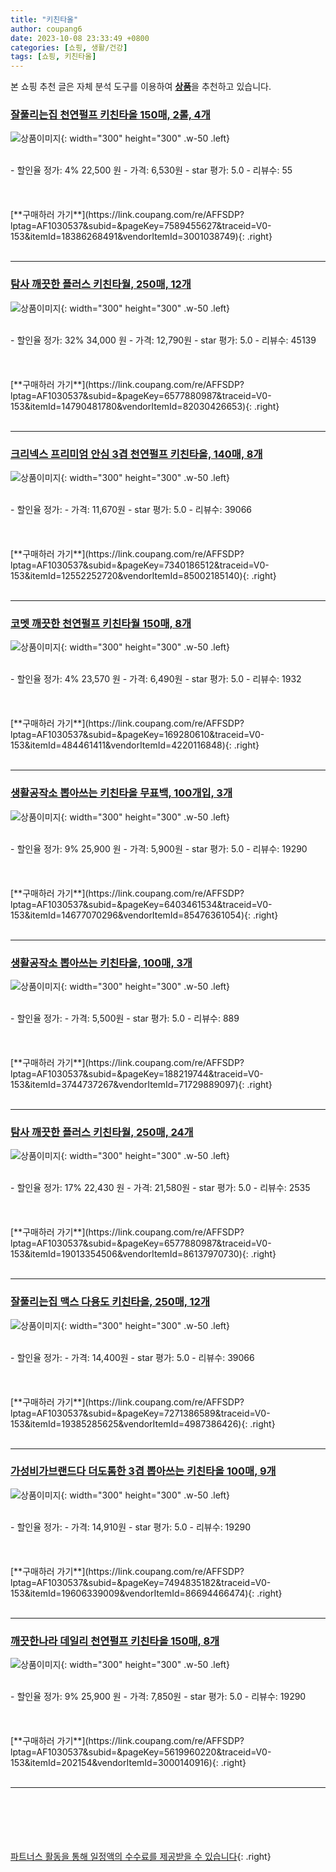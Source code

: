 ```yaml
---
title: "키친타올"
author: coupang6
date: 2023-10-08 23:33:49 +0800
categories: [쇼핑, 생활/건강]
tags: [쇼핑, 키친타올]
---
```


본 쇼핑 추천 글은 자체 분석 도구를 이용하여 [**상품**](https://link.coupang.com/a/bao1ui)을 추천하고 있습니다.

### [잘풀리는집 천연펄프 키친타올 150매, 2롤, 4개](https://link.coupang.com/re/AFFSDP?lptag=AF1030537&subid=&pageKey=7589455627&traceid=V0-153&itemId=18386268491&vendorItemId=3001038749)

![상품이미지](https://thumbnail9.coupangcdn.com/thumbnails/remote/230x230ex/image/retail/images/1406129220807611-4d070dd1-7202-47ca-84df-b8f01158f963.jpg){: width="300" height="300" .w-50 .left}


<br>
- 할인율 정가: 4%  22,500   원
- 가격: 6,530원
- star 평가: 5.0
- 리뷰수: 55
<br>
<br>
<br>
<br>
[**구매하러 가기**](https://link.coupang.com/re/AFFSDP?lptag=AF1030537&subid=&pageKey=7589455627&traceid=V0-153&itemId=18386268491&vendorItemId=3001038749){: .right}
<br>
<br>

---

### [탐사 깨끗한 플러스 키친타월, 250매, 12개](https://link.coupang.com/re/AFFSDP?lptag=AF1030537&subid=&pageKey=6577880987&traceid=V0-153&itemId=14790481780&vendorItemId=82030426653)

![상품이미지](https://thumbnail10.coupangcdn.com/thumbnails/remote/230x230ex/image/retail/images/7901462286706312-2839fc6a-9d72-4823-9719-7df64f258b10.jpg){: width="300" height="300" .w-50 .left}


<br>
- 할인율 정가: 32%  34,000   원
- 가격: 12,790원
- star 평가: 5.0
- 리뷰수: 45139
<br>
<br>
<br>
<br>
[**구매하러 가기**](https://link.coupang.com/re/AFFSDP?lptag=AF1030537&subid=&pageKey=6577880987&traceid=V0-153&itemId=14790481780&vendorItemId=82030426653){: .right}
<br>
<br>

---

### [크리넥스 프리미엄 안심 3겹 천연펄프 키친타올, 140매, 8개](https://link.coupang.com/re/AFFSDP?lptag=AF1030537&subid=&pageKey=7340186512&traceid=V0-153&itemId=12552252720&vendorItemId=85002185140)

![상품이미지](https://thumbnail9.coupangcdn.com/thumbnails/remote/230x230ex/image/retail/images/999615502505192-c55c51c3-0e24-4414-9f24-1178622041e7.jpg){: width="300" height="300" .w-50 .left}


<br>
- 할인율 정가: 
- 가격: 11,670원
- star 평가: 5.0
- 리뷰수: 39066
<br>
<br>
<br>
<br>
[**구매하러 가기**](https://link.coupang.com/re/AFFSDP?lptag=AF1030537&subid=&pageKey=7340186512&traceid=V0-153&itemId=12552252720&vendorItemId=85002185140){: .right}
<br>
<br>

---

### [코멧 깨끗한 천연펄프 키친타월 150매, 8개](https://link.coupang.com/re/AFFSDP?lptag=AF1030537&subid=&pageKey=169280610&traceid=V0-153&itemId=484461411&vendorItemId=4220116848)

![상품이미지](https://thumbnail10.coupangcdn.com/thumbnails/remote/230x230ex/image/retail/images/702510257453650-55ca429c-1a8e-4385-b70b-1a6dcd0eaffd.jpg){: width="300" height="300" .w-50 .left}


<br>
- 할인율 정가: 4%  23,570   원
- 가격: 6,490원
- star 평가: 5.0
- 리뷰수: 1932
<br>
<br>
<br>
<br>
[**구매하러 가기**](https://link.coupang.com/re/AFFSDP?lptag=AF1030537&subid=&pageKey=169280610&traceid=V0-153&itemId=484461411&vendorItemId=4220116848){: .right}
<br>
<br>

---

### [생활공작소 뽑아쓰는 키친타올 무표백, 100개입, 3개](https://link.coupang.com/re/AFFSDP?lptag=AF1030537&subid=&pageKey=6403461534&traceid=V0-153&itemId=14677070296&vendorItemId=85476361054)

![상품이미지](https://thumbnail8.coupangcdn.com/thumbnails/remote/230x230ex/image/retail/images/2023/03/28/14/7/797f318b-d8b7-4bac-814b-44537c74d80c.jpg){: width="300" height="300" .w-50 .left}


<br>
- 할인율 정가: 9%  25,900   원
- 가격: 5,900원
- star 평가: 5.0
- 리뷰수: 19290
<br>
<br>
<br>
<br>
[**구매하러 가기**](https://link.coupang.com/re/AFFSDP?lptag=AF1030537&subid=&pageKey=6403461534&traceid=V0-153&itemId=14677070296&vendorItemId=85476361054){: .right}
<br>
<br>

---

### [생활공작소 뽑아쓰는 키친타올, 100매, 3개](https://link.coupang.com/re/AFFSDP?lptag=AF1030537&subid=&pageKey=188219744&traceid=V0-153&itemId=3744737267&vendorItemId=71729889097)

![상품이미지](https://thumbnail6.coupangcdn.com/thumbnails/remote/230x230ex/image/retail/images/4394401616326268-3d03b0a7-5aaf-4c20-b4c1-fda878e38ddb.jpg){: width="300" height="300" .w-50 .left}


<br>
- 할인율 정가: 
- 가격: 5,500원
- star 평가: 5.0
- 리뷰수: 889
<br>
<br>
<br>
<br>
[**구매하러 가기**](https://link.coupang.com/re/AFFSDP?lptag=AF1030537&subid=&pageKey=188219744&traceid=V0-153&itemId=3744737267&vendorItemId=71729889097){: .right}
<br>
<br>

---

### [탐사 깨끗한 플러스 키친타월, 250매, 24개](https://link.coupang.com/re/AFFSDP?lptag=AF1030537&subid=&pageKey=6577880987&traceid=V0-153&itemId=19013354506&vendorItemId=86137970730)

![상품이미지](https://thumbnail8.coupangcdn.com/thumbnails/remote/230x230ex/image/retail/images/3502393443351254-51aa4863-3899-4e8a-b96d-7d0b04f42120.jpg){: width="300" height="300" .w-50 .left}


<br>
- 할인율 정가: 17%  22,430   원
- 가격: 21,580원
- star 평가: 5.0
- 리뷰수: 2535
<br>
<br>
<br>
<br>
[**구매하러 가기**](https://link.coupang.com/re/AFFSDP?lptag=AF1030537&subid=&pageKey=6577880987&traceid=V0-153&itemId=19013354506&vendorItemId=86137970730){: .right}
<br>
<br>

---

### [잘풀리는집 맥스 다용도 키친타올, 250매, 12개](https://link.coupang.com/re/AFFSDP?lptag=AF1030537&subid=&pageKey=7271386589&traceid=V0-153&itemId=19385285625&vendorItemId=4987386426)

![상품이미지](https://thumbnail8.coupangcdn.com/thumbnails/remote/230x230ex/image/retail/images/4280592775544262-da3a5872-1af0-4385-bcaf-45d1d362c75d.jpg){: width="300" height="300" .w-50 .left}


<br>
- 할인율 정가: 
- 가격: 14,400원
- star 평가: 5.0
- 리뷰수: 39066
<br>
<br>
<br>
<br>
[**구매하러 가기**](https://link.coupang.com/re/AFFSDP?lptag=AF1030537&subid=&pageKey=7271386589&traceid=V0-153&itemId=19385285625&vendorItemId=4987386426){: .right}
<br>
<br>

---

### [가성비가브랜드다 더도톰한 3겹 뽑아쓰는 키친타올 100매, 9개](https://link.coupang.com/re/AFFSDP?lptag=AF1030537&subid=&pageKey=7494835182&traceid=V0-153&itemId=19606339009&vendorItemId=86694466474)

![상품이미지](https://thumbnail9.coupangcdn.com/thumbnails/remote/230x230ex/image/vendor_inventory/2c3b/10a924b45a789c7a186328d236f8d44e5207191aeb555fedafa11a388cb6.jpg){: width="300" height="300" .w-50 .left}


<br>
- 할인율 정가: 
- 가격: 14,910원
- star 평가: 5.0
- 리뷰수: 19290
<br>
<br>
<br>
<br>
[**구매하러 가기**](https://link.coupang.com/re/AFFSDP?lptag=AF1030537&subid=&pageKey=7494835182&traceid=V0-153&itemId=19606339009&vendorItemId=86694466474){: .right}
<br>
<br>

---

### [깨끗한나라 데일리 천연펄프 키친타올 150매, 8개](https://link.coupang.com/re/AFFSDP?lptag=AF1030537&subid=&pageKey=5619960220&traceid=V0-153&itemId=202154&vendorItemId=3000140916)

![상품이미지](https://thumbnail7.coupangcdn.com/thumbnails/remote/230x230ex/image/retail/images/8386920508341460-5b431107-bc53-4aa1-a1a2-5373b79256f5.jpg){: width="300" height="300" .w-50 .left}


<br>
- 할인율 정가: 9%  25,900   원
- 가격: 7,850원
- star 평가: 5.0
- 리뷰수: 19290
<br>
<br>
<br>
<br>
[**구매하러 가기**](https://link.coupang.com/re/AFFSDP?lptag=AF1030537&subid=&pageKey=5619960220&traceid=V0-153&itemId=202154&vendorItemId=3000140916){: .right}
<br>
<br>

---
<br><br><br><br><br> [파트너스 활동을 통해 일정액의 수수료를 제공받을 수 있습니다](https://link.coupang.com/a/bao1ui){: .right}